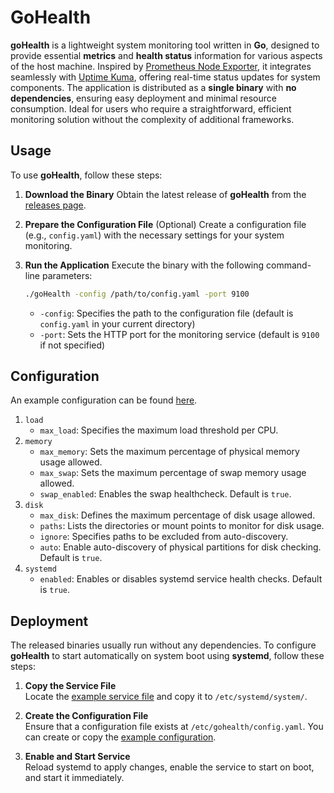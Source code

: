 # GoHealth

**goHealth** is a lightweight system monitoring tool written in **Go**, designed to provide essential **metrics** and **health status** information for various aspects of the host machine.
Inspired by [Prometheus Node Exporter](https://github.com/prometheus/node_exporter), it integrates seamlessly with [Uptime Kuma](https://github.com/louislam/uptime-kuma), offering real-time status updates for system components.
The application is distributed as a **single binary** with **no dependencies**, ensuring easy deployment and minimal resource consumption.
Ideal for users who require a straightforward, efficient monitoring solution without the complexity of additional frameworks.

## Usage

To use **goHealth**, follow these steps:

1. **Download the Binary**
   Obtain the latest release of **goHealth** from the [releases page](https://github.com/Santobert/goHealth/releases).

2. **Prepare the Configuration File** (Optional)
   Create a configuration file (e.g., `config.yaml`) with the necessary settings for your system monitoring.

3. **Run the Application**
   Execute the binary with the following command-line parameters:

   ```bash
   ./goHealth -config /path/to/config.yaml -port 9100
   ```

   - `-config`: Specifies the path to the configuration file (default is `config.yaml` in your current directory)
   - `-port`: Sets the HTTP port for the monitoring service (default is `9100` if not specified)

## Configuration

An example configuration can be found [here](examples/config.yaml).

1. `load`
   - `max_load`: Specifies the maximum load threshold per CPU.
2. `memory`
   - `max_memory`: Sets the maximum percentage of physical memory usage allowed.
   - `max_swap`: Sets the maximum percentage of swap memory usage allowed.
   - `swap_enabled`: Enables the swap healthcheck. Default is `true`.
3. `disk`
   - `max_disk`: Defines the maximum percentage of disk usage allowed.
   - `paths`: Lists the directories or mount points to monitor for disk usage.
   - `ignore`: Specifies paths to be excluded from auto-discovery.
   - `auto`: Enable auto-discovery of physical partitions for disk checking. Default is `true`.
4. `systemd`
   - `enabled`: Enables or disables systemd service health checks. Default is `true`.

## Deployment

The released binaries usually run without any dependencies.
To configure **goHealth** to start automatically on system boot using **systemd**, follow these steps:

1. **Copy the Service File**  
   Locate the [example service file](examples/gohealth.service) and copy it to `/etc/systemd/system/`.

2. **Create the Configuration File**  
   Ensure that a configuration file exists at `/etc/gohealth/config.yaml`. You can create or copy the [example configuration](examples/config.yaml).

3. **Enable and Start Service**  
   Reload systemd to apply changes, enable the service to start on boot, and start it immediately.

